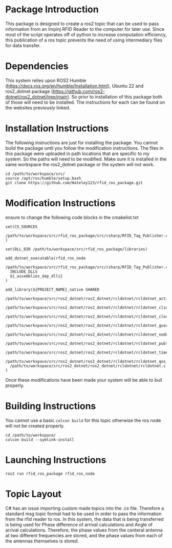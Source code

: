 # Package Introduction
This package is designed to create a ros2 topic that can be used to pass information from an Impinj RFID Reader to the computer for later use. Since most of the script operates off of python to increase computation efficiency, this publication of a ros topic prevents the need of using intermediary files for data transfer.

# Dependencies
This system relies upon ROS2 Humble (https://docs.ros.org/en/humble/Installation.html), Ubuntu 22 and ros2_dotnet package (https://github.com/ros2-dotnet/ros2_dotnet/tree/main). So prior to installation of this package both of those will need to be installed. The instructions for each can be found on the websites previously linked.

# Installation Instructions
The following instructions are just for installing the package. You cannot build the package until you follow the modification instructions. The files in this package were uploaded in path locations that are specific to my system. So the paths will need to be modified. Make sure it is installed in the same workspace the ros2_dotnet package or the system will not work.
```
cd /path/to/workspace/src/
source /opt/ros/humble/setup.bash
git clone https://github.com/Hateley123/rfid_ros_package.git
```

# Modification Instructions
ensure to change the following code blocks in the cmakelist.txt

```
set(CS_SOURCES
  /path/to/workspace/src/rfid_ros_package/src/csharp/RFID_Tag_Publisher.cs
)

set(DLL_DIR /path/to/workspace/src/rfid_ros_package/libraries)

add_dotnet_executable(rfid_ros_node
  /path/to/workspace/src/rfid_ros_package/src/csharp/RFID_Tag_Publisher.cs
  INCLUDE_DLLS
  ${_assemblies_dep_dlls}
)

add_library(${PROJECT_NAME}_native SHARED
  /path/to/workspace/src/ros2_dotnet/ros2_dotnet/rcldotnet/rcldotnet_action_client.c
  /path/to/workspace/src/ros2_dotnet/ros2_dotnet/rcldotnet/rcldotnet_client.c
  /path/to/workspace/src/ros2_dotnet/ros2_dotnet/rcldotnet/rcldotnet_clock.c
  /path/to/workspace/src/ros2_dotnet/ros2_dotnet/rcldotnet/rcldotnet_guard_condition.c
  /path/to/workspace/src/ros2_dotnet/ros2_dotnet/rcldotnet/rcldotnet_node.c
  /path/to/workspace/src/ros2_dotnet/ros2_dotnet/rcldotnet/rcldotnet_publisher.c
  /path/to/workspace/src/ros2_dotnet/ros2_dotnet/rcldotnet/rcldotnet_timer.c
  /path/to/workspace/src/ros2_dotnet/ros2_dotnet/rcldotnet/rcldotnet_qos_profile.c
  /path/to/workspace/src/ros2_dotnet/ros2_dotnet/rcldotnet/rcldotnet.c
)

```
Once these modifications have been made your system will be able to buil properly.

# Building Instructions

You cannot use a basic `colcon build` for this topic otherwise the ros node will not be created properly.

```
cd /path/to/workspace/
colcon build --symlink-install
```

# Launching Instructions

```
ros2 run rfid_ros_package rfid_ros_node
```

# Topic Layout 
C# has an issue importing custom made topics into the .cs file. Therefore a standard msg topic format had to be used in order to pass the information from the rfid reader to ros. In this system, the data that is being transferred is being used for Phase difference of arrival calculations and Angle of arrival calculations. Therefore, the phase values from the centeral antenna at two different frequencies are stored, and the phase values from each of the antennas themselves is stored. 
